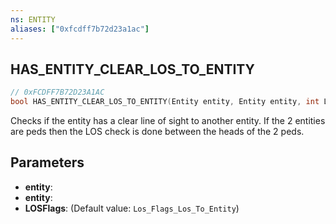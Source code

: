 ```yaml
---
ns: ENTITY
aliases: ["0xfcdff7b72d23a1ac"]
---
```

## HAS_ENTITY_CLEAR_LOS_TO_ENTITY

```c
// 0xFCDFF7B72D23A1AC
bool HAS_ENTITY_CLEAR_LOS_TO_ENTITY(Entity entity, Entity entity, int LOSFlags);
```

Checks if the entity has a clear line of sight to another entity. If the 2 entities are peds then the LOS check is done between the heads of the 2 peds.


## Parameters
* **entity**: 
* **entity**: 
* **LOSFlags**: (Default value: `Los_Flags_Los_To_Entity`)
